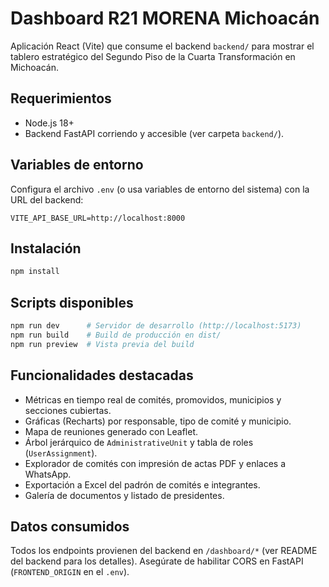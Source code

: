 # Dashboard R21 MORENA Michoacán

Aplicación React (Vite) que consume el backend `backend/` para mostrar el tablero estratégico del Segundo Piso de la Cuarta Transformación en Michoacán.

## Requerimientos

- Node.js 18+
- Backend FastAPI corriendo y accesible (ver carpeta `backend/`).

## Variables de entorno

Configura el archivo `.env` (o usa variables de entorno del sistema) con la URL del backend:

```
VITE_API_BASE_URL=http://localhost:8000
```

## Instalación

```powershell
npm install
```

## Scripts disponibles

```powershell
npm run dev      # Servidor de desarrollo (http://localhost:5173)
npm run build    # Build de producción en dist/
npm run preview  # Vista previa del build
```

## Funcionalidades destacadas

- Métricas en tiempo real de comités, promovidos, municipios y secciones cubiertas.
- Gráficas (Recharts) por responsable, tipo de comité y municipio.
- Mapa de reuniones generado con Leaflet.
- Árbol jerárquico de `AdministrativeUnit` y tabla de roles (`UserAssignment`).
- Explorador de comités con impresión de actas PDF y enlaces a WhatsApp.
- Exportación a Excel del padrón de comités e integrantes.
- Galería de documentos y listado de presidentes.

## Datos consumidos

Todos los endpoints provienen del backend en `/dashboard/*` (ver README del backend para los detalles). Asegúrate de habilitar CORS en FastAPI (`FRONTEND_ORIGIN` en el `.env`).
